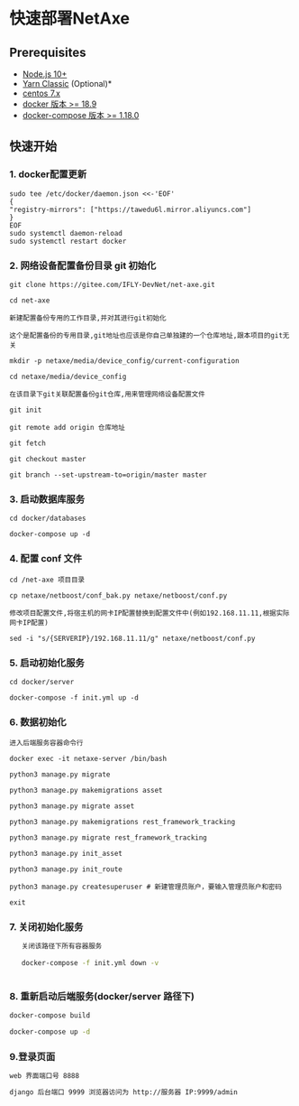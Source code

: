 # 快速部署NetAxe

## Prerequisites

- [Node.js 10+](https://nodejs.org/en/)
- [Yarn Classic](https://classic.yarnpkg.com/en/) (Optional)\*
- [centos 7.x ](https://www.centos.org/download/)
- [docker 版本 >= 18.9](https://docs.docker.com/)
- [docker-compose 版本 >= 1.18.0](https://github.com/docker/compose/releases)

## 快速开始



### 1. docker配置更新

```shell script
sudo tee /etc/docker/daemon.json <<-'EOF'
{
"registry-mirrors": ["https://tawedu6l.mirror.aliyuncs.com"]
}
EOF
sudo systemctl daemon-reload
sudo systemctl restart docker
```


### 2. 网络设备配置备份目录 git 初始化


```shell script
git clone https://gitee.com/IFLY-DevNet/net-axe.git

cd net-axe

新建配置备份专用的工作目录,并对其进行git初始化

这个是配置备份的专用目录,git地址也应该是你自己单独建的一个仓库地址,跟本项目的git无关

mkdir -p netaxe/media/device_config/current-configuration

cd netaxe/media/device_config

在该目录下git关联配置备份git仓库,用来管理网络设备配置文件

git init

git remote add origin 仓库地址

git fetch

git checkout master

git branch --set-upstream-to=origin/master master

```

### 3. 启动数据库服务

```shell script
cd docker/databases

docker-compose up -d

```

### 4. 配置 conf 文件

```shell script
cd /net-axe 项目目录

cp netaxe/netboost/conf_bak.py netaxe/netboost/conf.py

修改项目配置文件,将宿主机的网卡IP配置替换到配置文件中(例如192.168.11.11,根据实际网卡IP配置)

sed -i "s/{SERVERIP}/192.168.11.11/g" netaxe/netboost/conf.py
```

### 5. 启动初始化服务

```shell script
cd docker/server

docker-compose -f init.yml up -d

```

### 6. 数据初始化

```shell script
进入后端服务容器命令行

docker exec -it netaxe-server /bin/bash

python3 manage.py migrate

python3 manage.py makemigrations asset

python3 manage.py migrate asset

python3 manage.py makemigrations rest_framework_tracking

python3 manage.py migrate rest_framework_tracking

python3 manage.py init_asset

python3 manage.py init_route

python3 manage.py createsuperuser # 新建管理员账户，要输入管理员账户和密码

exit
```

### 7. 关闭初始化服务

```bash
   关闭该路径下所有容器服务
   
   docker-compose -f init.yml down -v
   
```

### 8. 重新启动后端服务(docker/server 路径下)

```bash
docker-compose build

docker-compose up -d

```

### 9.登录页面

```bash
web 界面端口号 8888

django 后台端口 9999 浏览器访问为 http://服务器 IP:9999/admin

```